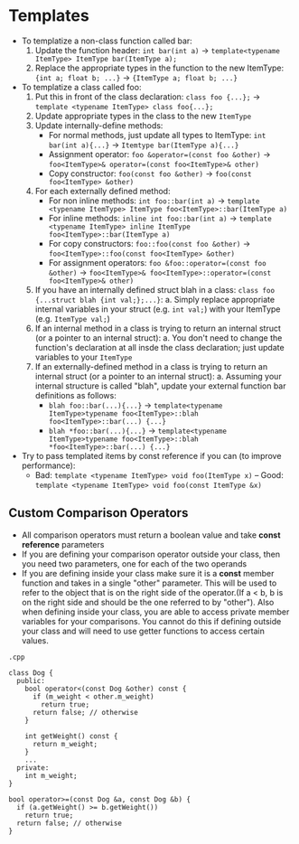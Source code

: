 # Templates
- To templatize a non-class function called bar:
  1. Update the function header: `int bar(int a)` -> `template<typename ItemType> ItemType bar(ItemType a);`
  2. Replace the appropriate types in the function to the new ItemType: `{int a; float b; ...}` -> `{ItemType a; float b; ...}`
- To templatize a class called foo:
  1. Put this in front of the class declaration: `class foo {...};` -> `template <typename ItemType> class foo{...};`
  2. Update appropriate types in the class to the new `ItemType`
  3. Update internally-define methods:
      - For normal methods, just update all types to ItemType: `int bar(int a){...}` -> `Itemtype bar(ItemType a){...}`
      - Assignment operator: `foo &operator=(const foo &other)` -> `foo<ItemType>& operator=(const foo<ItemType>& other)`
      - Copy constructor: `foo(const foo &other)` -> `foo(const foo<ItemType> &other)`
  4. For each externally defined method:
      - For non inline methods: `int foo::bar(int a)` -> `template <typename ItemType> ItemType foo<ItemType>::bar(ItemType a)`
      - For inline methods: `inline int foo::bar(int a)` -> `template <typename ItemType> inline ItemType foo<ItemType>::bar(ItemType a)`
      - For copy constructors: `foo::foo(const foo &other)` -> `foo<ItemType>::foo(const foo<ItemType> &other)`
      - For assignment operators: `foo &foo::operator=(const foo &other)` -> `foo<ItemType>& foo<ItemType>::operator=(const foo<ItemType>& other)`
  5. If you have an internally defined struct blah in a class: `class foo {...struct blah {int val;};...}`:
     a. Simply replace appropriate internal variables in your struct (e.g. `int val;`) with your ItemType (e.g. `ItemType val;`)
  6. If an internal method in a class is trying to return an internal struct (or a pointer to an internal struct):
     a. You don't need to change the function's declaration at all insde the class declaration; just update variables to your `ItemType`
  7. If an externally-defined method in a class is trying to return an internal struct (or a pointer to an internal struct):
     a. Assuming your internal structure is called "blah", update your external function bar definitions as follows:
      - `blah foo::bar(...){...}` -> `template<typename ItemType>typename foo<ItemType>::blah foo<ItemType>::bar(...) {...}`
      - `blah *foo::bar(...){...}` -> `template<typename ItemType>typename foo<ItemType>::blah *foo<ItemType>::bar(...) {...}`
- Try to pass templated items by const reference if you can (to improve performance):
  - Bad: `template <typename ItemType> void foo(ItemType x)`
  – Good: `template <typename ItemType> void foo(const ItemType &x)`

## Custom Comparison Operators
- All comparison operators must return a boolean value and take **const reference** parameters
- If you are defining your comparison operator outside your class, then you need two parameters, one for each of the two operands
- If you are defining inside your class make sure it is a **const** member function and takes in a single "other" parameter. This will be used to refer to the object that is on the right side of the operator.(If a < b, b is on the right side and should be the one referred to by "other"). Also when defining inside your class, you are able to access private member variables for your comparisons. You cannot do this if defining outside your class and will need to use getter functions to access certain values.

```
.cpp

class Dog {
  public:
    bool operator<(const Dog &other) const {
      if (m_weight < other.m_weight)
        return true;
      return false; // otherwise
    }

    int getWeight() const {
      return m_weight;
    }
    ...
  private:
    int m_weight;
}

bool operator>=(const Dog &a, const Dog &b) {
  if (a.getWeight() >= b.getWeight())
    return true;
  return false; // otherwise
}
```
